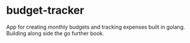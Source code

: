 # budget-tracker
App for creating monthly budgets and tracking expenses built in golang. Building along side the go further book.
